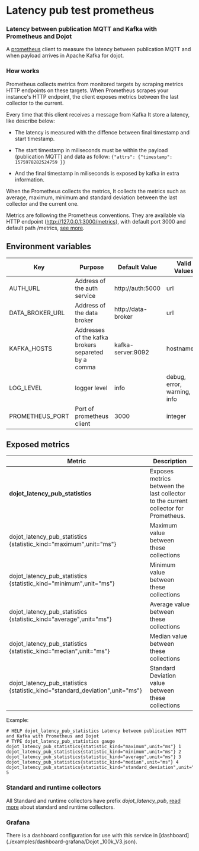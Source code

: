 # Latency pub test prometheus

### Latency between publication MQTT and Kafka with Prometheus and Dojot

A [prometheus](https://github.com/prometheus/prometheus) client to measure the latency between publication MQTT and when payload arrives in Apache Kafka for dojot.


### **How works**

Prometheus collects metrics from monitored targets by scraping metrics HTTP endpoints on these targets. When Prometheus scrapes your instance's HTTP endpoint, the client exposes metrics between the last collector to the current.

Every time that this client receives a message from Kafka It store a latency, like describe below:

 - The latency is measured with the diffence between final timestamp and start timestamp.

 - The start timestamp in miliseconds must be within the  payload (publication MQTT) and data as follow: `{"attrs": {"timestamp": 1575978282524759 }}`

 - And the final timestamp in miliseconds is exposed by kafka in extra information.

When the Prometheus collects the metrics, It collects the metrics such as average, maximum, minimum and standard deviation between the last collector and the current one.

Metrics are following the Prometheus conventions. They are available via HTTP endpoint (http://127.0.0.1:3000/metrics), with default port 3000 and default path /metrics, [see more](https://prometheus.io/docs/instrumenting/clientlibs/).

## **Environment variables**

Key                      | Purpose                                                  | Default Value      | Valid Values |
------------------------ | -------------------------------------------------------- | ---------------    | -----------  |
AUTH_URL                 | Address of the auth service                              | http://auth:5000   | url          |
DATA_BROKER_URL          | Address of the data broker                               | http://data-broker | url          |
KAFKA_HOSTS              | Addresses of the kafka brokers separeted by a comma      | kafka-server:9092  | hostname/IP  |
LOG_LEVEL                | logger level                                             | info               | debug, error, warning, info  |
PROMETHEUS_PORT          | Port of prometheus client                                | 3000               | integer       |

## Exposed metrics

Metric                                                                |   Description
------                                                                | -----------
**dojot_latency_pub_statistics**                                          | Exposes metrics between the last collector to the current collector for Prometheus.
dojot_latency_pub_statistics {statistic_kind="maximum",unit="ms"}                   | Maximum value between these collections
dojot_latency_pub_statistics {statistic_kind="minimum",unit="ms"}                   | Minimum value between these collections
dojot_latency_pub_statistics {statistic_kind="average",unit="ms"}                   | Average value between these collections
dojot_latency_pub_statistics {statistic_kind="median",unit="ms"}                    | Median value between these collections
dojot_latency_pub_statistics {statistic_kind="standard_deviation",unit="ms"}        | Standard Deviation value between these collections

Example:

```
# HELP dojot_latency_pub_statistics Latency between publication MQTT and Kafka with Prometheus and Dojot
# TYPE dojot_latency_pub_statistics gauge
dojot_latency_pub_statistics{statistic_kind="maximum",unit="ms"} 1
dojot_latency_pub_statistics{statistic_kind="minimum",unit="ms"} 2
dojot_latency_pub_statistics{statistic_kind="average",unit="ms"} 3
dojot_latency_pub_statistics{statistic_kind="median",unit="ms"} 4
dojot_latency_pub_statistics{statistic_kind="standard_deviation",unit="ms"} 5
```

### Standard and runtime collectors

All Standard and runtime collectors have prefix *dojot_latency_pub*, [read more](https://prometheus.io/docs/instrumenting/writing_clientlibs/#standard-and-runtime-collectors) about standard and runtime collectors.

### Grafana

There is a dashboard configuration for use with this service in [dashboard](./examples/dashboard-grafana/Dojot _100k_V3.json).
